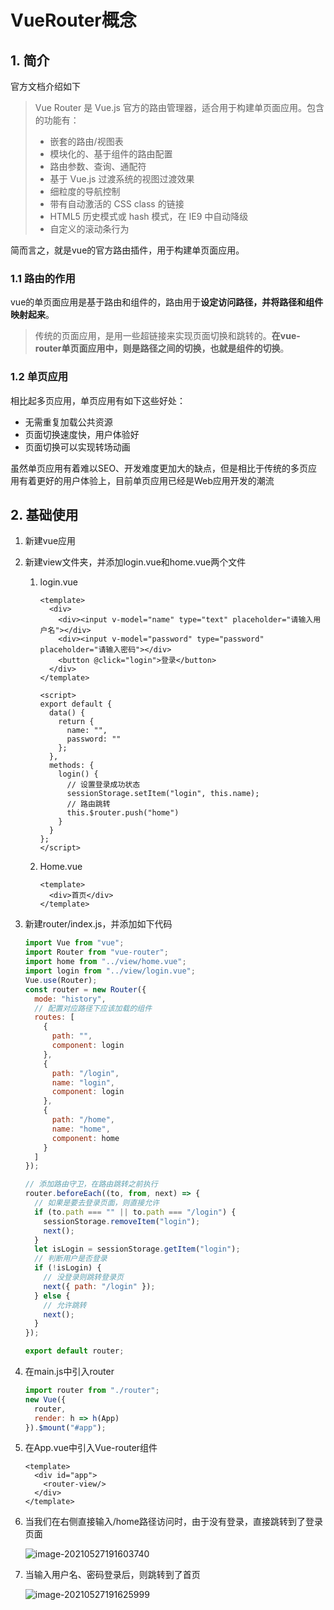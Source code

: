 # VueRouter概念

## 1. 简介

官方文档介绍如下

> Vue Router 是  Vue.js 官方的路由管理器，适合用于构建单页面应用。包含的功能有：
>
> - 嵌套的路由/视图表
> - 模块化的、基于组件的路由配置
> - 路由参数、查询、通配符
> - 基于 Vue.js 过渡系统的视图过渡效果
> - 细粒度的导航控制
> - 带有自动激活的 CSS class 的链接
> - HTML5 历史模式或 hash 模式，在 IE9 中自动降级
> - 自定义的滚动条行为

简而言之，就是vue的官方路由插件，用于构建单页面应用。

### 1.1 路由的作用

vue的单页面应用是基于路由和组件的，路由用于**设定访问路径，并将路径和组件映射起来**。

> 传统的页面应用，是用一些超链接来实现页面切换和跳转的。**在vue-router单页面应用中，则是路径之间的切换，也就是组件的切换**。

### 1.2 单页应用

相比起多页应用，单页应用有如下这些好处：

- 无需重复加载公共资源
- 页面切换速度快，用户体验好
- 页面切换可以实现转场动画

虽然单页应用有着难以SEO、开发难度更加大的缺点，但是相比于传统的多页应用有着更好的用户体验上，目前单页应用已经是Web应用开发的潮流

## 2. 基础使用

1. 新建vue应用

2. 新建view文件夹，并添加login.vue和home.vue两个文件

   1. login.vue

      ```vue
      <template>
        <div>
          <div><input v-model="name" type="text" placeholder="请输入用户名"></div>
          <div><input v-model="password" type="password" placeholder="请输入密码"></div>
          <button @click="login">登录</button>
        </div>
      </template>
      
      <script>
      export default {
        data() {
          return {
            name: "",
            password: ""
          };
        },
        methods: {
          login() {
            // 设置登录成功状态
            sessionStorage.setItem("login", this.name);
            // 路由跳转
            this.$router.push("home")
          }
        }
      };
      </script>
      ```

   2. Home.vue

      ```vue
      <template>
        <div>首页</div>
      </template>
      ```

3. 新建router/index.js，并添加如下代码

   ```js
   import Vue from "vue";
   import Router from "vue-router";
   import home from "../view/home.vue";
   import login from "../view/login.vue";
   Vue.use(Router);
   const router = new Router({
     mode: "history",
     // 配置对应路径下应该加载的组件
     routes: [
       {
         path: "",
         component: login
       },
       {
         path: "/login",
         name: "login",
         component: login
       },
       {
         path: "/home",
         name: "home",
         component: home
       }
     ]
   });
   
   // 添加路由守卫，在路由跳转之前执行
   router.beforeEach((to, from, next) => {
     // 如果是要去登录页面，则直接允许
     if (to.path === "" || to.path === "/login") {
       sessionStorage.removeItem("login");
       next();
     }
     let isLogin = sessionStorage.getItem("login");
     // 判断用户是否登录
     if (!isLogin) {
       // 没登录则跳转登录页
       next({ path: "/login" });
     } else {
       // 允许跳转
       next();
     }
   });
   
   export default router;
   ```

4. 在main.js中引入router

   ```js
   import router from "./router";
   new Vue({
     router,
     render: h => h(App)
   }).$mount("#app");
   ```

5. 在App.vue中引入Vue-router组件

   ```vue
   <template>
     <div id="app">
       <router-view/>
     </div>
   </template>
   ```

6. 当我们在右侧直接输入/home路径访问时，由于没有登录，直接跳转到了登录页面



   ![image-20210527191603740](https://cdn.jsdelivr.net/gh/MrJackC/PicGoImages/other/image-20210527191603740.png)

7. 当输入用户名、密码登录后，则跳转到了首页


   ![image-20210527191625999](https://cdn.jsdelivr.net/gh/MrJackC/PicGoImages/other/image-20210527191625999.png)

